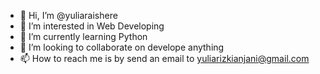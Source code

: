 - 👋 Hi, I’m @yuliaraishere
- 👀 I’m interested in Web Developing
- 🌱 I’m currently learning Python
- 💞️ I’m looking to collaborate on develope anything
- 📫 How to reach me is by send an email to yuliarizkianjani@gmail.com

<!---
yuliaraishere/yuliaraishere is a ✨ special ✨ repository because its `README.md` (this file) appears on your GitHub profile.
You can click the Preview link to take a look at your changes.
--->
